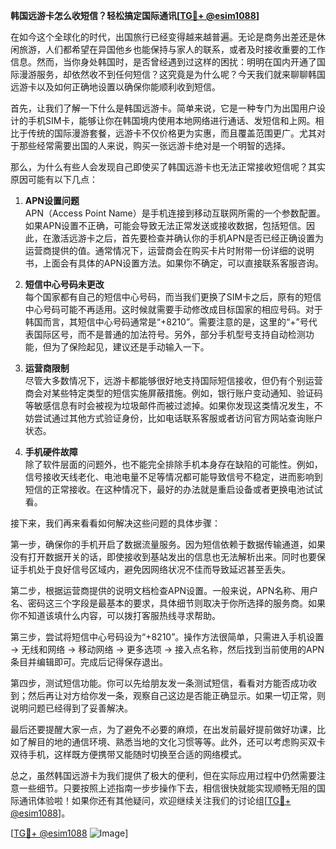 **韩国远游卡怎么收短信？轻松搞定国际通讯[[TG💪+ @esim1088](https://t.me/s/esim1088)]**

在如今这个全球化的时代，出国旅行已经变得越来越普遍。无论是商务出差还是休闲旅游，人们都希望在异国他乡也能保持与家人的联系，或者及时接收重要的工作信息。然而，当你身处韩国时，是否曾经遇到过这样的困扰：明明在国内开通了国际漫游服务，却依然收不到任何短信？这究竟是为什么呢？今天我们就来聊聊韩国远游卡以及如何正确地设置以确保你能顺利收到短信。

首先，让我们了解一下什么是韩国远游卡。简单来说，它是一种专门为出国用户设计的手机SIM卡，能够让你在韩国境内使用本地网络进行通话、发短信和上网。相比于传统的国际漫游套餐，远游卡不仅价格更为实惠，而且覆盖范围更广。尤其对于那些经常需要出国的人来说，购买一张远游卡绝对是一个明智的选择。

那么，为什么有些人会发现自己即使买了韩国远游卡也无法正常接收短信呢？其实原因可能有以下几点：

1. **APN设置问题**  
   APN（Access Point Name）是手机连接到移动互联网所需的一个参数配置。如果APN设置不正确，可能会导致无法正常发送或接收数据，包括短信。因此，在激活远游卡之后，首先要检查并确认你的手机APN是否已经正确设置为运营商提供的值。通常情况下，运营商会在购买卡片时附带一份详细的说明书，上面会有具体的APN设置方法。如果你不确定，可以直接联系客服咨询。

2. **短信中心号码未更改**  
   每个国家都有自己的短信中心号码，而当我们更换了SIM卡之后，原有的短信中心号码可能不再适用。这时候就需要手动修改成目标国家的相应号码。对于韩国而言，其短信中心号码通常是“+8210”。需要注意的是，这里的“+”号代表国际区号，而不是普通的加法符号。另外，部分手机型号支持自动检测功能，但为了保险起见，建议还是手动输入一下。

3. **运营商限制**  
   尽管大多数情况下，远游卡都能够很好地支持国际短信接收，但仍有个别运营商会对某些特定类型的短信实施屏蔽措施。例如，银行账户变动通知、验证码等敏感信息有时会被视为垃圾邮件而被过滤掉。如果你发现这类情况发生，不妨尝试通过其他方式验证身份，比如电话联系客服或者访问官方网站查询账户状态。

4. **手机硬件故障**  
   除了软件层面的问题外，也不能完全排除手机本身存在缺陷的可能性。例如，信号接收天线老化、电池电量不足等情况都可能导致信号不稳定，进而影响到短信的正常接收。在这种情况下，最好的办法就是重启设备或者更换电池试试看。

接下来，我们再来看看如何解决这些问题的具体步骤：

第一步，确保你的手机开启了数据流量服务。因为短信依赖于数据传输通道，如果没有打开数据开关的话，即使接收到基站发出的信息也无法解析出来。同时也要保证手机处于良好信号区域内，避免因网络状况不佳而导致延迟甚至丢失。

第二步，根据运营商提供的说明文档检查APN设置。一般来说，APN名称、用户名、密码这三个字段是最基本的要求，具体细节则取决于你所选择的服务商。如果你不知道该填什么内容，可以拨打客服热线寻求帮助。

第三步，尝试将短信中心号码设为“+8210”。操作方法很简单，只需进入手机设置 -> 无线和网络 -> 移动网络 -> 更多选项 -> 接入点名称，然后找到当前使用的APN条目并编辑即可。完成后记得保存退出。

第四步，测试短信功能。你可以先给朋友发一条测试短信，看看对方能否成功收到；然后再让对方给你发一条，观察自己这边是否能正确显示。如果一切正常，则说明问题已经得到了妥善解决。

最后还要提醒大家一点，为了避免不必要的麻烦，在出发前最好提前做好功课，比如了解目的地的通信环境、熟悉当地的文化习惯等等。此外，还可以考虑购买双卡双待手机，这样既方便携带又能随时切换至合适的网络模式。

总之，虽然韩国远游卡为我们提供了极大的便利，但在实际应用过程中仍然需要注意一些细节。只要按照上述指南一步步操作下去，相信很快就能实现顺畅无阻的国际通讯体验啦！如果你还有其他疑问，欢迎继续关注我们的讨论组[[TG💪+ @esim1088](https://t.me/s/esim1088)]。

[[TG💪+ @esim1088](https://t.me/s/esim1088) ![Image](https://i.postimg.cc/4NQfJmqS/Snipaste-2025-05-13-00-14-12.png)]